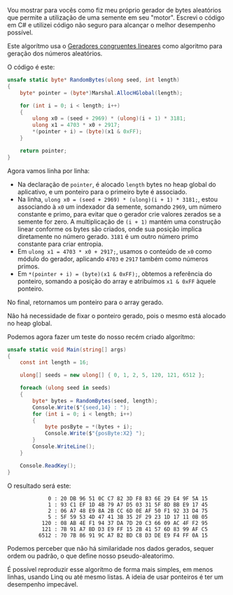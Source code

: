 <!--
{
    "title": "Geração de bytes aleatórios do zero: ponteiros e conceito",
    "link": "2023/18-04-gen-random-bytes.md",
    "published": "18 de abril, 2023",
    "color": "#6DE0C4",
    "tags": ["c#", "low-level"]
}
-->

Vou mostrar para vocês como fiz meu próprio gerador de bytes aleatórios que permite a utilização de uma semente em seu "motor". Escrevi o código em C# e utilizei código não seguro para alcançar o melhor desempenho possível.

Este algorítmo usa o [Geradores congruentes lineares](https://pt.wikipedia.org/wiki/Geradores_congruentes_lineares) como algoritmo para geração dos números aleatórios.

O código é este:

```cs
unsafe static byte* RandomBytes(ulong seed, int length)
{
    byte* pointer = (byte*)Marshal.AllocHGlobal(length);

    for (int i = 0; i < length; i++)
    {
        ulong x0 = (seed + 2969) * (ulong)(i + 1) * 3181;
        ulong x1 = 4703 * x0 + 2917;
        *(pointer + i) = (byte)(x1 & 0xFF);
    }

    return pointer;
}
```

Agora vamos linha por linha:

- Na declaração de `pointer`, é alocado `length` bytes no heap global do aplicativo, e um ponteiro para o primeiro byte é associado.
- Na linha, `ulong x0 = (seed + 2969) * (ulong)(i + 1) * 3181;`, estou associando à `x0` um indexador da semente, somando `2969`, um número constante e primo, para evitar que o gerador crie valores zerados se a semente for zero. A multiplicação de `(i + 1)` mantém uma construção linear conforme os bytes são criados, onde sua posição implica diretamente no número gerado. `3181` é um outro número primo constante para criar entropia.
- Em `ulong x1 = 4703 * x0 + 2917;`, usamos o conteúdo de `x0` como módulo do gerador, aplicando `4703` e `2917` também como números primos.
- Em `*(pointer + i) = (byte)(x1 & 0xFF);`, obtemos a referência do ponteiro, somando a posição do array e atribuímos `x1 & 0xFF` àquele ponteiro.

No final, retornamos um ponteiro para o array gerado.

Não há necessidade de fixar o ponteiro gerado, pois o mesmo está alocado no heap global.

Podemos agora fazer um teste do nosso recém criado algorítmo:

```cs
unsafe static void Main(string[] args)
{
    const int length = 16;

    ulong[] seeds = new ulong[] { 0, 1, 2, 5, 120, 121, 6512 };

    foreach (ulong seed in seeds)
    {
        byte* bytes = RandomBytes(seed, length);
        Console.Write($"{seed,14} : ");
        for (int i = 0; i < length; i++)
        {
            byte posByte = *(bytes + i);
            Console.Write($"{posByte:X2} ");
        }
        Console.WriteLine();
    }

    Console.ReadKey();
}
```

O resultado será este:

```
             0 : 20 DB 96 51 0C C7 82 3D F8 B3 6E 29 E4 9F 5A 15
             1 : 93 C1 EF 1D 4B 79 A7 D5 03 31 5F 8D BB E9 17 45
             2 : 06 A7 48 E9 8A 2B CC 6D 0E AF 50 F1 92 33 D4 75
             5 : 5F 59 53 4D 47 41 3B 35 2F 29 23 1D 17 11 0B 05
           120 : 08 AB 4E F1 94 37 DA 7D 20 C3 66 09 AC 4F F2 95
           121 : 7B 91 A7 BD D3 E9 FF 15 2B 41 57 6D 83 99 AF C5
          6512 : 70 7B 86 91 9C A7 B2 BD C8 D3 DE E9 F4 FF 0A 15
```

Podemos perceber que não há similaridade nos dados gerados, sequer ordem ou padrão, o que define nosso pseudo-aleatorimo.

É possível reproduzir esse algorítmo de forma mais simples, em menos linhas, usando Linq ou até mesmo listas. A ideia de usar ponteiros é ter um desempenho impecável.